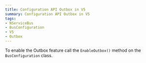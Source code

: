 ```yaml
---
title: Configuration API Outbox in V5
summary: Configuration API Outbox in V5
tags:
- NServiceBus
- BusConfiguration
- V5
- Outbox
---
```


To enable the Outbox feature call the `EnableOutbox()` method on the `BusConfiguration` class.